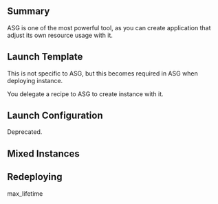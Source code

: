 ## Summary

ASG is one of the most powerful tool, as you can create application that adjust its own resource usage with it.


## Launch Template

This is not specific to ASG, but this becomes required in ASG when deploying instance.

You delegate a recipe to ASG to create instance with it.

## Launch Configuration

Deprecated.

## Mixed Instances



## Redeploying

max_lifetime
